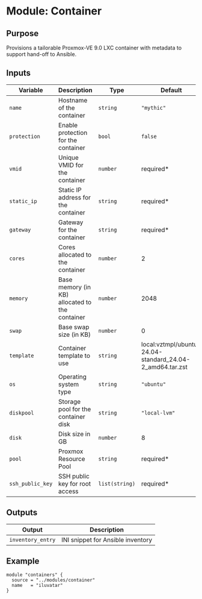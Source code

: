 # Module: Container

## Purpose

Provisions a tailorable Proxmox-VE 9.0 LXC container with metadata to support hand-off to Ansible.

## Inputs

| Variable | Description | Type | Default |
|----------|-------------|------|---------|
| `name`   | Hostname of the container | `string` | `"mythic"` |
| `protection` | Enable protection for the container | `bool` | `false` |
| `vmid` | Unique VMID for the container | `number` | required* |
| `static_ip` | Static IP address for the container | `string` | required* |
| `gateway` | Gateway for the container | `string` | required* |
| `cores` | Cores allocated to the container | `number` | 2 |
| `memory` | Base memory (in KB) allocated to the container | `number` | 2048 |
| `swap` | Base swap size (in KB) | `number` | 0 |
| `template` | Container template to use | `string` | local:vztmpl/ubuntu-24.04-standard_24.04-2_amd64.tar.zst |
| `os` | Operating system type | `string` | `"ubuntu"` |
| `diskpool` | Storage pool for the container disk | `string` | `"local-lvm"` |
| `disk` | Disk size in GB | `number` | 8 |
| `pool` | Proxmox Resource Pool | `string` | required* |
| `ssh_public_key` | SSH public key for root access | `list(string)` | required* |

## Outputs

| Output | Description |
|--------|-------------|
| `inventory_entry` | INI snippet for Ansible inventory |

## Example

```hcl
module "containers" {
  source = "../modules/container"
  name   = "iluvatar"
}
```